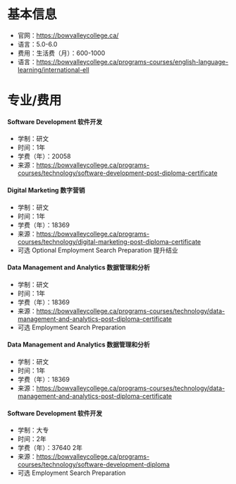# 基本信息

- 官网：https://bowvalleycollege.ca/
- 语言：5.0-6.0
- 费用：生活费（月）：600-1000
- 语言：https://bowvalleycollege.ca/programs-courses/english-language-learning/international-ell



# 专业/费用

#### Software Development 软件开发

- 学制：研文
- 时间：1年
- 学费（年）：20058
- 来源：https://bowvalleycollege.ca/programs-courses/technology/software-development-post-diploma-certificate



#### Digital Marketing 数字营销

- 学制：研文
- 时间：1年
- 学费（年）：18369
- 来源：https://bowvalleycollege.ca/programs-courses/technology/digital-marketing-post-diploma-certificate
- 可选 Optional Employment Search Preparation 提升结业



#### Data Management and Analytics 数据管理和分析

- 学制：研文
- 时间：1年
- 学费（年）：18369
- 来源：https://bowvalleycollege.ca/programs-courses/technology/data-management-and-analytics-post-diploma-certificate
- 可选 Employment Search Preparation



#### Data Management and Analytics 数据管理和分析

- 学制：研文
- 时间：1年
- 学费（年）：18369
- 来源：https://bowvalleycollege.ca/programs-courses/technology/data-management-and-analytics-post-diploma-certificate



#### Software Development 软件开发

- 学制：大专
- 时间：2年
- 学费（年）：37640 2年
- 来源：https://bowvalleycollege.ca/programs-courses/technology/software-development-diploma
- 可选 Employment Search Preparation
